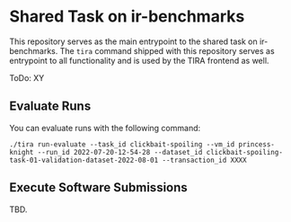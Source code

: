 # Shared Task on ir-benchmarks

This repository serves as the main entrypoint to the shared task on ir-benchmarks.
The `tira` command shipped with this repository serves as entrypoint to all functionality and is used by the TIRA frontend as well.

ToDo: XY

## Evaluate Runs

You can evaluate runs with the following command:

```
./tira run-evaluate --task_id clickbait-spoiling --vm_id princess-knight --run_id 2022-07-20-12-54-28 --dataset_id clickbait-spoiling-task-01-validation-dataset-2022-08-01 --transaction_id XXXX
```

## Execute Software Submissions

TBD.

